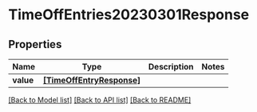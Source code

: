 # TimeOffEntries20230301Response


## Properties
Name | Type | Description | Notes
------------ | ------------- | ------------- | -------------
**value** | [**[TimeOffEntryResponse]**](TimeOffEntryResponse.md) |  | 

[[Back to Model list]](../README.md#documentation-for-models) [[Back to API list]](../README.md#documentation-for-api-endpoints) [[Back to README]](../README.md)


